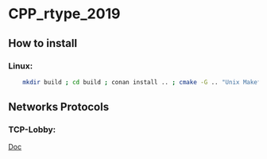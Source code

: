 # CPP_rtype_2019

## How to install

### Linux:

```bash
    mkdir build ; cd build ; conan install .. ; cmake -G .. "Unix Makefiles" ; cmake --build .
```

## Networks Protocols

### TCP-Lobby:

[Doc](TCP_PROTOCOL.md)